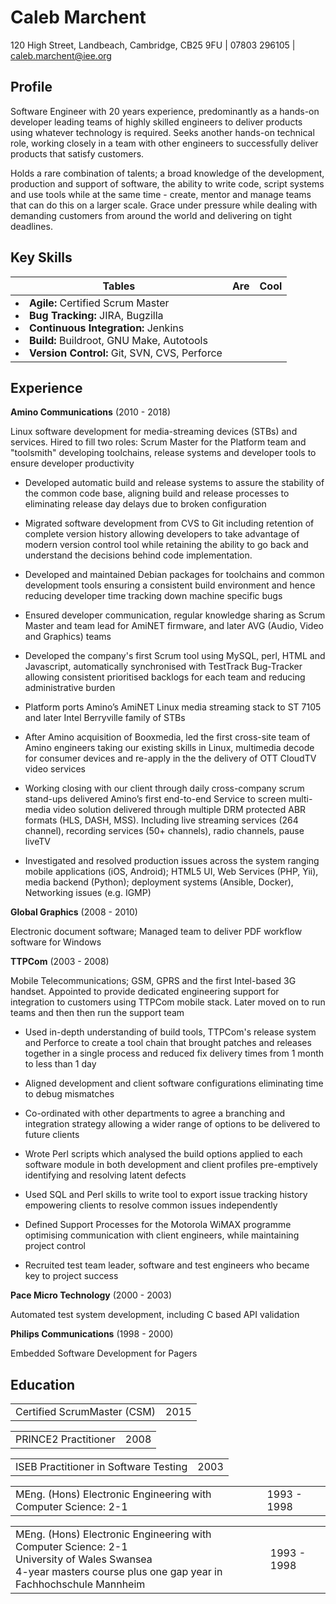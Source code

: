 Caleb Marchent
==

120 High Street, Landbeach, Cambridge, CB25 9FU | 07803 296105 | caleb.marchent@iee.org


Profile
--
Software Engineer with 20 years experience, predominantly as a hands-on developer leading teams of highly skilled engineers to deliver products using whatever technology is required. Seeks another hands-on technical role, working closely in a team with other engineers to successfully deliver products that satisfy customers.

Holds a rare combination of talents; a broad knowledge of the development, production and support of software, the ability to write code, script systems and use tools while at the same time - create, mentor and manage teams that can do this on a larger scale. Grace under pressure while dealing with demanding customers from around the world and delivering on tight deadlines.

Key Skills
--

| Tables        | Are           | Cool  |
| ------------- |:-------------:| -----:|
| <li> **Agile:** Certified Scrum Master<br /><li> **Bug Tracking:** JIRA, Bugzilla<br /><li> **Continuous Integration:** Jenkins<br /><li> **Build:** Buildroot, GNU Make, Autotools<br /><li> **Version Control:** Git, SVN, CVS, Perforce<br /> |  | |


Experience
--


**Amino Communications** (2010 - 2018)
</table>


Linux software development for media-streaming devices (STBs) and services. Hired to fill two roles: Scrum Master for the Platform team and "toolsmith" developing toolchains, release systems and developer tools to ensure developer productivity



* Developed automatic build and release systems to assure the stability of the common code base, aligning build and release processes to eliminating release day delays due to broken configuration

* Migrated software development from CVS to Git including retention of complete version history allowing developers to take advantage of modern version control tool while retaining the ability to go back and understand the decisions behind code implementation.

* Developed and maintained Debian packages for toolchains and common development tools ensuring a consistent build environment and hence reducing developer time tracking down machine specific bugs

* Ensured developer communication, regular knowledge sharing as Scrum Master and team lead for AmiNET firmware, and later AVG (Audio, Video and Graphics) teams

* Developed the company's first Scrum tool using MySQL, perl, HTML and Javascript, automatically synchronised with TestTrack Bug-Tracker allowing consistent prioritised backlogs for each team and reducing administrative burden

* Platform ports Amino’s AmiNET Linux media streaming stack to ST 7105 and later Intel Berryville family of STBs

* After Amino acquisition of Booxmedia, led the first cross-site team of Amino engineers taking our existing skills in Linux, multimedia decode for consumer devices and re-apply in the the delivery of OTT CloudTV video services 

* Working closing with our client through daily cross-company scrum stand-ups delivered Amino’s first end-to-end Service to screen multi-media video solution delivered through multiple DRM protected ABR formats (HLS, DASH, MSS). Including live streaming services (264 channel), recording services (50+ channels), radio channels, pause liveTV

* Investigated and resolved production issues across the system ranging mobile applications (iOS, Android); HTML5 UI, Web Services (PHP, Yii), media backend (Python); deployment systems (Ansible, Docker), Networking issues (e.g. IGMP)



**Global Graphics** (2008 - 2010)
</table>


Electronic document software; Managed team to deliver PDF workflow software for Windows





**TTPCom** (2003 - 2008)
</table>


Mobile Telecommunications; GSM, GPRS and the first Intel-based 3G handset. Appointed to provide dedicated engineering support for integration to customers using TTPCom mobile stack. Later moved on to run teams and then then run the support team



* Used in-depth understanding of build tools, TTPCom's release system and Perforce to create a tool chain that brought patches and releases together in a single process and reduced fix delivery times from 1 month to less than 1 day

* Aligned development and client software configurations eliminating time to debug mismatches

* Co-ordinated with other departments to agree a branching and integration strategy allowing a wider range of options to be delivered to future clients

* Wrote Perl scripts which analysed the build options applied to each software module in both development and client profiles pre-emptively identifying and resolving latent defects

* Used SQL and Perl skills to write tool to export issue tracking history empowering clients to resolve common issues independently

* Defined Support Processes for the Motorola WiMAX programme optimising communication with client engineers, while maintaining project control

* Recruited test team leader, software and test engineers who became key to project success



**Pace Micro Technology** (2000 - 2003)
</table>


Automated test system development, including C based API validation





**Philips Communications** (1998 - 2000)
</table>


Embedded Software Development for Pagers





Education
--

<table>
    <tr><td>Certified ScrumMaster (CSM)<td class="date">2015</td>
</table>

<table>
    <tr><td>PRINCE2 Practitioner<td class="date">2008</td>
</table>

<table>
    <tr><td>ISEB Practitioner in Software Testing<td class="date">2003</td>
</table>

<table>
    <tr><td>MEng. (Hons) Electronic Engineering with Computer Science: 2-1<td class="date">1993 - 1998</td>
</table>

<table>
    <tr>
        <td>
MEng. (Hons) Electronic Engineering with Computer Science: 2-1 <br>
University of Wales Swansea <br>
4-year masters course plus one gap year in Fachhochschule Mannheim
        <td class="date">
        1993 - 1998</td>
    </tr>
</table>
</body>